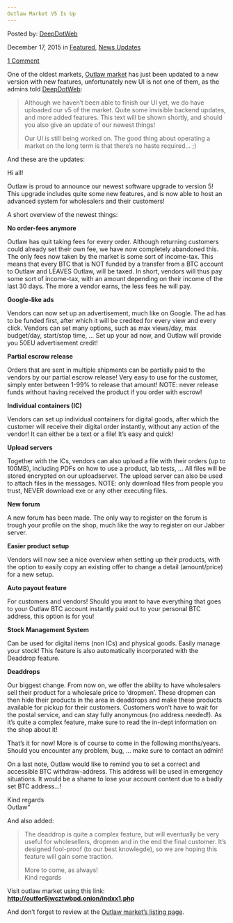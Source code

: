 ```yaml
---
Outlaw Market V5 Is Up
---
```

<article class="post-listing post-12628 post type-post status-publish format-standard has-post-thumbnail hentry  tag-outlaw tag-v5">
    
<div class="post-inner">
    
    
    
<span>Posted by: <a href="https://www.deepdotweb.com/author/admin/" title="">DeepDotWeb </a></span>
    
    
<span>December 17, 2015</span>
<span>in <a href="https://www.deepdotweb.com/category/deepdot-news/" rel="category tag">Featured</a>, <a href="https://www.deepdotweb.com/category/news-updates/" rel="category tag">News Updates</a></span>
    
<span><a href="https://www.deepdotweb.com/2015/12/17/outlaw-market-v5-is-up/#comments">1 Comment</a></span>
</p>
<div class="clear"></div>
    
<div class="entry">
    
<p>One of the oldest markets, <a href="http://www.deepdotweb.com/marketplace-directory/listing/outlaw-market/">Outlaw market</a> has just been updated to a new version with new features, unfortunately new UI is not one of them, as the admins told <a href="https://www.deepdotweb.com" target="_blank">DeepDotWeb</a>:</p>
<blockquote><p>Although we haven&#8217;t been able to finish our UI yet, we do have uploaded our v5 of the market. Quite some invisible backend updates, and more added features. This text will be shown shortly, and should you also give an update of our newest things!</p>
<p>Our UI is still being worked on. The good thing about operating a market on the long term is that there&#8217;s no haste required&#8230; ;)</p></blockquote>
<p>And these are the updates:</p>
<p>Hi all!</p>
<p>Outlaw is proud to announce our newest software upgrade to version 5! This upgrade includes quite some new features, and is now able to host an advanced system for wholesalers and their customers!</p>
<p>A short overview of the newest things:</p>
<p><strong>No order-fees anymore</strong></p>
<p>Outlaw has quit taking fees for every order. Although returning customers could already set their own fee, we have now completely abandoned this. The only fees now taken by the market is some sort of income-tax. This means that every BTC that is NOT funded by a transfer from a BTC account to Outlaw and LEAVES Outlaw, will be taxed. In short, vendors will thus pay some sort of income-tax, with an amount depending on their income of the last 30 days. The more a vendor earns, the less fees he will pay.</p>
<p><strong>Google-like ads</strong></p>
<p>Vendors can now set up an advertisement, much like on Google. The ad has to be funded first, after which it will be credited for every view and every click. Vendors can set many options, such as max views/day, max budget/day, start/stop time, &#8230; Set up your ad now, and Outlaw will provide you 50EU advertisement credit!</p>
<p><strong>Partial escrow release</strong></p>
<p>Orders that are sent in multiple shipments can be partially paid to the vendors by our partial escrow release! Very easy to use for the customer, simply enter between 1-99% to release that amount! NOTE: never release funds without having received the product if you order with escrow!</p>
<p><strong>Individual containers (IC)</strong></p>
<p>Vendors can set up individual containers for digital goods, after which the customer will receive their digital order instantly, without any action of the vendor! It can either be a text or a file! It&#8217;s easy and quick!</p>
<p><strong>Upload servers</strong></p>
<p>Together with the ICs, vendors can also upload a file with their orders (up to 100MB), including PDFs on how to use a product, lab tests, &#8230; All files will be stored encrypted on our uploadserver. The upload server can also be used to attach files in the messages. NOTE: only download files from people you trust, NEVER download exe or any other executing files.</p>
<p><strong>New forum</strong></p>
<p>A new forum has been made. The only way to register on the forum is trough your profile on the shop, much like the way to register on our Jabber server.</p>
<p><strong>Easier product setup</strong></p>
<p>Vendors will now see a nice overview when setting up their products, with the option to easily copy an existing offer to change a detail (amount/price) for a new setup.</p>
<p><strong>Auto payout feature</strong></p>
<p>For customers and vendors! Should you want to have everything that goes to your Outlaw BTC account instantly paid out to your personal BTC address, this option is for you!</p>
<p><strong>Stock Management System</strong></p>
<p>Can be used for digital items (non ICs) and physical goods. Easily manage your stock! This feature is also automatically incorporated with the Deaddrop feature.</p>
<p><strong>Deaddrops</strong></p>
<p>Our biggest change. From now on, we offer the ability to have wholesalers sell their product for a wholesale price to &#8216;dropmen&#8217;. These dropmen can then hide their products in the area in deaddrops and make these products available for pickup for their customers. Customers won&#8217;t have to wait for the postal service, and can stay fully anonymous (no address needed!). As it&#8217;s quite a complex feature, make sure to read the in-dept information on the shop about it!</p>
<p>That&#8217;s it for now! More is of course to come in the following months/years. Should you encounter any problem, bug, &#8230; make sure to contact an admin!</p>
<p>On a last note, Outlaw would like to remind you to set a correct and accessible BTC withdraw-address. This address will be used in emergency situations. It would be a shame to lose your account content due to a badly set BTC address&#8230;!</p>
<p>Kind regards<br />
    Outlaw&#8221;</p>
<p>And also added:</p>
<blockquote><p>The deaddrop is quite a complex feature, but will eventually be very useful for wholesellers, dropmen and in the end the final customer. It&#8217;s designed fool-proof (to our best knowlegde), so we are hoping this feature will gain some traction.</p>
<p>More to come, as always!<br />
    Kind regards</p></blockquote>
<p>Visit outlaw market using this link:  <a href="http://outfor6jwcztwbpd.onion/indxx1.php" target="_blank"><strong>http://outfor6jwcztwbpd.onion/indxx1.php</strong></a></p>
<p>And don&#8217;t forget to review at the <a href="http://www.deepdotweb.com/marketplace-directory/listing/outlaw-market/" target="_blank">Outlaw market&#8217;s listing page</a>.</p>
    
    
</div><!-- .entry /-->
<span style="display:none"> <a href="https://www.deepdotweb.com/tag/outlaw/" rel="tag">outlaw</a> <a href="https://www.deepdotweb.com/tag/v5/" rel="tag">v5</a></span>				<span style="display:none" class="updated">2015-12-17
    
    
</div><!-- .post-inner -->
</article><!-- .post-listing -->

